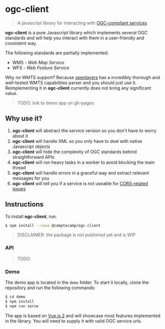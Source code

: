# ogc-client

> A javascript library for interacting with [OGC-compliant services](https://www.ogc.org/docs/is)

**ogc-client** is a pure Javascript library which implements several OGC standards and will help you interact with
them in a user-friendly and consistent way.

The following standards are partially implemented:
* WMS - *Web Map Service*
* WFS - *Web Feature Service*

Why no WMTS support? Because [openlayers](https://www.github.com/openlayers/openlayers) has a incredibly thorough and well-tested WMTS capabilities parser and you should just use it.
Reimplementing it in **ogc-client** currently does not bring any significant value.

> TODO: link to demo app on gh-pages

## Why use it?

1. **ogc-client** will abstract the service version so you don't have to worry about it
2. **ogc-client** will handle XML so you only have to deal with native Javascript objects
3. **ogc-client** will hide the complexity of OGC standards behind straightforward APIs
4. **ogc-client** will run heavy tasks in a worker to avoid blocking the main thread
5. **ogc-client** will handle errors in a graceful way and extract relevant messages for you
6. **ogc-client** will tell you if a service is not useable for [CORS-related issues](https://developer.mozilla.org/en-US/docs/Web/HTTP/CORS)

## Instructions

To install **ogc-client**, run:

```bash
$ npm install --save @camptocamp/ogc-client
```

> DISCLAIMER: the package is not published yet and is WIP

### API

> TODO

### Demo

The demo app is located in the `demo` folder. To start it locally, clone the repository and run the following commands:

```bash
$ cd demo
$ npm install
$ npm run serve
```

The app is based on [Vue.js 2](https://vuejs.org/) and will showcase most features implemented in the library.
You will need to supply it with valid OGC service urls.
